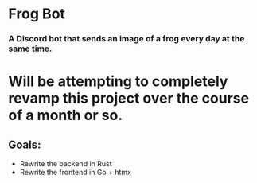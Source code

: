 # Frog Bot
### A Discord bot that sends an image of a frog every day at the same time.

# Will be attempting to completely revamp this project over the course of a month or so.
## Goals:
* Rewrite the backend in Rust
* Rewrite the frontend in Go + htmx
